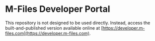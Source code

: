 # M-Files Developer Portal

This repository is not designed to be used directly.  Instead, access the built-and-published version available online at [https://developer.m-files.com](https://developer.m-files.com).
